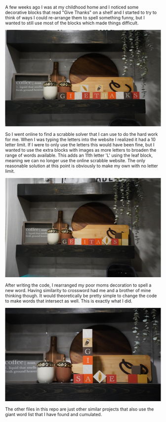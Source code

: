 A few weeks ago I was at my childhood home and I noticed some decorative blocks that read "Give Thanks" on a shelf and I started to try to think of ways I could re-arrange them to spell something funny, but I wanted to still use most of the blocks which made things difficult.

![Blocks that spell out "Give Thanks"](/Media/GiveThanks.png)

So I went online to find a scrabble solver that I can use to do the hard work for me. When I was typing the letters into the website I realized it had a 10 letter limit. If I were to only use the letters this would have been fine, but I wanted to use the extra blocks with images as more letters to broaden the range of words available. This adds an 11th letter 'L' using the leaf block, meaning we can no longer use the online scrabble website. The only reasonable solution at this point is obviously to make my own with no letter limit.

![Blocks that spell out "Genitals"](/Media/Genitals.png)

After writing the code, I rearranged my poor moms decoration to spell a new word. Having similarity to crossword had me and a brother of mine thinking though. It would theoretically be pretty simple to change the code to make words that intersect as well. This is exactly what I did.

![2 lines of blocks that vertically spell "Vagina" and horizontally spell "Sale", but the second 'A' in vagina uses the same block as the 'A' in sale](/Media/VaginaSale.png)

The other files in this repo are just other similar projects that also use the giant word list that I have found and cumulated.
